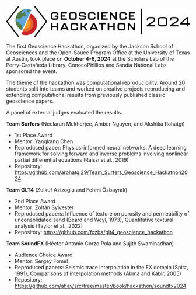 <img src="logo.png" style="background-color:white;">

The first Geoscience Hackathon, organized by the Jackson School of Geosciences and the Open-Souce Program Office at the University of Texas at Austin, took place on **October 4-6, 2024** at the Scholars Lab of the Perry-Castañeda Library. ConocoPhillips and Sandia National Labs sponsored the event. 

The theme of the hackathon was computational reproducibility. Around 20 students split into teams and worked on creative projects reproducing and extending computational results from previously published classic geoscience papers.

A panel of external judges evaluated the results. 

**Team Surfers** (Neelarun Mukherjee, Amber Nguyen, and Akshika Rohatgi)
- 1st Place Award
- Mentor: Yangkang Chen
- Reproduced paper: Physics-informed neural networks: A deep learning framework for solving forward and inverse problems involving nonlinear partial differential equations (Raissi et al., 2019)
- Repository: https://github.com/arohatgi29/Team_Surfers_Geoscience_Hackathon2024

**Team GLT4** (Zulkuf Azizoglu and Fehmi Özbayrak)
- 2nd Place Award
- Mentor: Zoltán Sylvester
- Reproduced papers:  Influence of texture on porosity and permeability of unconsolidated sand (Beard and Weyl, 1973), Quantitative textural analysis (Taylor et al., 2022)
- Repository: https://github.com/fozba/glt4_geoscience_hackathon

**Team SoundFX** (Héctor Antonio Corzo Pola and Sujith Swaminadhan) 
- Audience Choice Award
- Mentor: Sergey Fomel 
- Reproduced papers: Seismic trace interpolation in the FX domain (Spitz, 1991), Comparisons of interpolation methods (Abma and Kabir, 2005)
- Repository: https://github.com/ahay/src/tree/master/book/hackathon/soundfx2024
